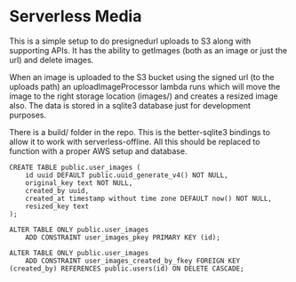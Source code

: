 # Serverless Media

This is a simple setup to do presignedurl uploads to S3 along with supporting APIs. It has the ability to getImages (both as an image or just the url) and delete images.

When an image is uploaded to the S3 bucket using the signed url (to the uploads path) an uploadImageProcessor lambda runs which will move the image to the right storage location (images/) and creates a resized image also. The data is stored in a sqlite3 database just for development purposes.

There is a build/ folder in the repo. This is the better-sqlite3 bindings to allow it to work with serverless-offline. All this should be replaced to function with a proper AWS setup and database.

```
CREATE TABLE public.user_images (
    id uuid DEFAULT public.uuid_generate_v4() NOT NULL,
    original_key text NOT NULL,
    created_by uuid,
    created_at timestamp without time zone DEFAULT now() NOT NULL,
    resized_key text
);

ALTER TABLE ONLY public.user_images
    ADD CONSTRAINT user_images_pkey PRIMARY KEY (id);

ALTER TABLE ONLY public.user_images
    ADD CONSTRAINT user_images_created_by_fkey FOREIGN KEY (created_by) REFERENCES public.users(id) ON DELETE CASCADE;
```

